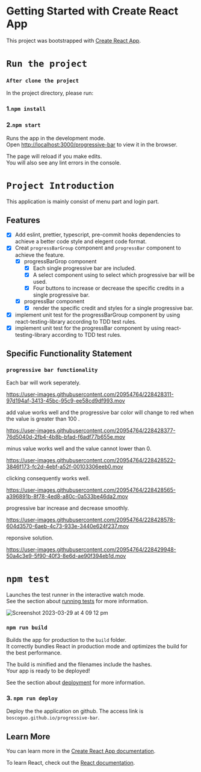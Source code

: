 # Getting Started with Create React App

This project was bootstrapped with [Create React App](https://github.com/facebook/create-react-app).

# `Run the project`

### `After clone the project`

In the project directory, please run:


### 1.`npm install`


### 2.`npm start`

Runs the app in the development mode.\
Open [http://localhost:3000/progressive-bar](http://localhost:3000) to view it in the browser.

The page will reload if you make edits.\
You will also see any lint errors in the console.

# `Project Introduction`
This application is mainly consist of menu part and login part.

## Features
- [x] Add eslint, prettier, typescript, pre-commit hooks dependencies to achieve a better code style and elegent code format.
- [x] Creat `progressBarGroup` component and `progressBar` component to achieve the feature.
     - [x] progressBarGrop component
          - [x] Each single progressive bar are included.
          - [x] A select component using to select which progressive bar will be used.
          - [x] Four buttons to increase or decrease the specific credits in a single progressive bar.
     - [x] progressBar component
          - [x] render the specific credit and styles for a single progressive bar.
- [x] implement unit test for the progressBarGroup component by using react-testing-library according to TDD test rules.
- [x] implement unit test for the progressBar component by using react-testing-library according to TDD test rules.

## Specific Functionality Statement  

### `progressive bar functionality`
Each bar will work seperately.

https://user-images.githubusercontent.com/20954764/228428311-97d194af-3413-45bc-95c9-ee58cd9df993.mov


add value works well and the progressive bar color will change to red when the value is greater than 100 .

https://user-images.githubusercontent.com/20954764/228428377-76d5040d-2fb4-4b8b-bfad-f6adf77b655e.mov


minus value works well and the value cannot lower than 0.


https://user-images.githubusercontent.com/20954764/228428522-3846f173-fc2d-4ebf-a52f-00103306eeb0.mov


clicking consequently works well.


https://user-images.githubusercontent.com/20954764/228428565-a396891b-8f78-4ed8-a80c-0a533be46da2.mov


progressive bar increase and decrease smoothly.


https://user-images.githubusercontent.com/20954764/228428578-604d3570-6aeb-4c73-933e-3440e624f237.mov

reponsive solution.

https://user-images.githubusercontent.com/20954764/228429948-50a4c3e9-5f90-40f3-8e6d-ae90f394eb1d.mov


# `npm test`

Launches the test runner in the interactive watch mode.\
See the section about [running tests](https://facebook.github.io/create-react-app/docs/running-tests) for more information.

![Screenshot 2023-03-29 at 4 09 12 pm](https://user-images.githubusercontent.com/20954764/228432551-1cc2b7be-3d2f-4552-9025-70f5c2f71e49.png)


### `npm run build`

Builds the app for production to the `build` folder.\
It correctly bundles React in production mode and optimizes the build for the best performance.

The build is minified and the filenames include the hashes.\
Your app is ready to be deployed!

See the section about [deployment](https://facebook.github.io/create-react-app/docs/deployment) for more information.


### 3. `npm run deploy`

Deploy the the application on github. The access link is `boscoguo.github.io/progressive-bar`.


## Learn More

You can learn more in the [Create React App documentation](https://facebook.github.io/create-react-app/docs/getting-started).

To learn React, check out the [React documentation](https://reactjs.org/).
